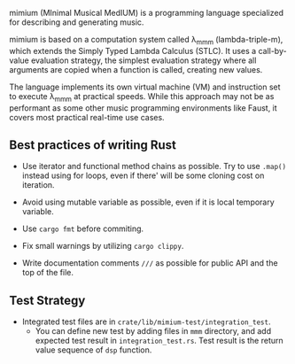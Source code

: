 mimium (MInimal Musical MedIUM) is a programming language specialized for describing and generating music.

mimium is based on a computation system called λ<sub>mmm</sub> (lambda-triple-m), which extends the Simply Typed Lambda Calculus (STLC). It uses a call-by-value evaluation strategy, the simplest evaluation strategy where all arguments are copied when a function is called, creating new values.

The language implements its own virtual machine (VM) and instruction set to execute λ<sub>mmm</sub> at practical speeds. While this approach may not be as performant as some other music programming environments like Faust, it covers most practical real-time use cases.


## Best practices of writing Rust

- Use iterator and functional method chains as possible. Try to use `.map()` instead using for loops, even if there' will be some cloning cost on iteration.
- Avoid using mutable variable as possible, even if it is local temporary variable.

- Use `cargo fmt` before commiting.
- Fix small warnings by utilizing `cargo clippy`.

- Write documentation comments `///` as possible for public API and the top of the file.

## Test Strategy

- Integrated test files are in `crate/lib/mimium-test/integration_test`.
   - You can define new test by adding files in `mmm` directory, and add expected test result in `integration_test.rs`. Test result is the return value sequence of `dsp` function.
